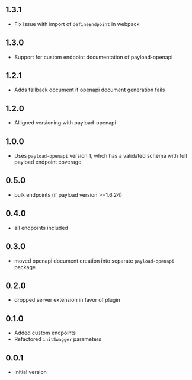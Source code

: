 ## 1.3.1

- Fix issue with import of `defineEndpoint` in webpack

## 1.3.0

- Support for custom endpoint documentation of payload-openapi

## 1.2.1

- Adds fallback document if openapi document generation fails

## 1.2.0

- Alligned versioning with payload-openapi

## 1.0.0

- Uses `payload-openapi` version 1, whch has a validated schema with full payload endpoint coverage

## 0.5.0

- bulk endpoints (if payload version >=1.6.24)

## 0.4.0

- all endpoints included

## 0.3.0

- moved openapi document creation into separate `payload-openapi` package

## 0.2.0

- dropped server extension in favor of plugin

## 0.1.0

- Added custom endpoints
- Refactored `initSwagger` parameters

## 0.0.1

- Initial version
